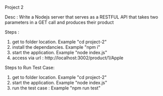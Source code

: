 Project 2

Desc : Write a Nodejs server that serves as a RESTFUL API that takes two parameters in a GET call and produces their product

Steps : 
1) get to folder location. Example "cd project-2"
2) install the dependancies. Example "npm i"
3) start the application. Example "node index.js"
4) access via url : http://localhost:3002/product/1/Apple

Steps to Run Test Case:

1) get to folder location. Example "cd project-2"
2) start the application. Example "node index.js"
3) run the test case : Example "npm run test"